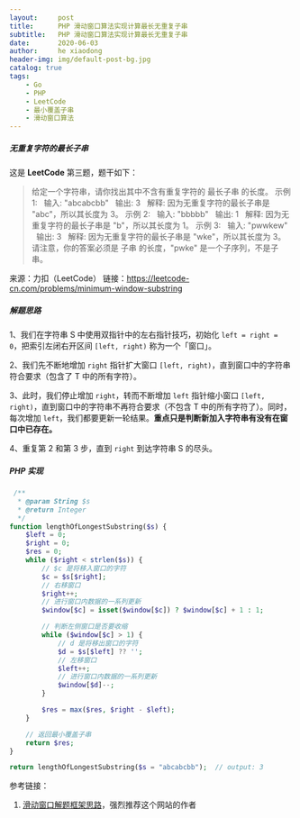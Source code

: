 ```yaml
---
layout:     post
title:      PHP 滑动窗口算法实现计算最长无重复子串
subtitle:   PHP 滑动窗口算法实现计算最长无重复子串
date:       2020-06-03
author:     he xiaodong
header-img: img/default-post-bg.jpg
catalog: true
tags:
    - Go
    - PHP
    - LeetCode
    - 最小覆盖子串
    - 滑动窗口算法
---
```

##### 无重复字符的最长子串
这是 **LeetCode** 第三题，题干如下：
> 给定一个字符串，请你找出其中不含有重复字符的 最长子串 的长度。
示例 1:
&nbsp;&nbsp;输入: "abcabcbb"
&nbsp;&nbsp;输出: 3 
&nbsp;&nbsp;解释: 因为无重复字符的最长子串是 "abc"，所以其长度为 3。
示例 2:
&nbsp;&nbsp;输入: "bbbbb"
&nbsp;&nbsp;输出: 1
&nbsp;&nbsp;解释: 因为无重复字符的最长子串是 "b"，所以其长度为 1。
示例 3:
&nbsp;&nbsp;输入: "pwwkew"
&nbsp;&nbsp;输出: 3
&nbsp;&nbsp;解释: 因为无重复字符的最长子串是 "wke"，所以其长度为 3。请注意，你的答案必须是 子串 的长度，"pwke" 是一个子序列，不是子串。

来源：力扣（LeetCode）
链接：https://leetcode-cn.com/problems/minimum-window-substring

##### 解题思路
1、我们在字符串 S 中使用双指针中的左右指针技巧，初始化 `left = right = 0`，把索引左闭右开区间 `[left, right)` 称为一个「窗口」。

2、我们先不断地增加 `right` 指针扩大窗口 `[left, right)`，直到窗口中的字符串符合要求（包含了 T 中的所有字符）。

3、此时，我们停止增加 `right`，转而不断增加 `left` 指针缩小窗口 `[left, right)`，直到窗口中的字符串不再符合要求（不包含 T 中的所有字符了）。同时，每次增加 `left`，我们都要更新一轮结果。**重点只是判断新加入字符串有没有在窗口中已存在。**

4、重复第 2 和第 3 步，直到 `right` 到达字符串 S 的尽头。


##### PHP 实现
```php
 /**
  * @param String $s
  * @return Integer
  */
function lengthOfLongestSubstring($s) {
    $left = 0;
    $right = 0;
    $res = 0;
    while ($right < strlen($s)) {
        // $c 是将移入窗口的字符
        $c = $s[$right];
        // 右移窗口
        $right++;
        // 进行窗口内数据的一系列更新
        $window[$c] = isset($window[$c]) ? $window[$c] + 1 : 1;

        // 判断左侧窗口是否要收缩
        while ($window[$c] > 1) {
            // d 是将移出窗口的字符
            $d = $s[$left] ?? '';
            // 左移窗口
            $left++;
            // 进行窗口内数据的一系列更新
            $window[$d]--;
        }

        $res = max($res, $right - $left);
    }

    // 返回最小覆盖子串
    return $res;
}

return lengthOfLongestSubstring($s = "abcabcbb");  // output: 3
```

参考链接：
 1. [滑动窗口解题框架思路](https://labuladong.gitbook.io/algo/di-ling-zhang-bi-du-xi-lie/hua-dong-chuang-kou-ji-qiao-jin-jie)，强烈推荐这个网站的作者
